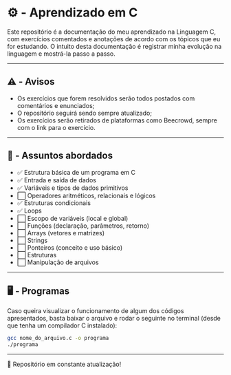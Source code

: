 # ⚙️ - Aprendizado em C

Este repositório é a documentação do meu aprendizado na Linguagem C, com exercícios comentados e anotações de acordo com os tópicos que eu for estudando. O intuito desta documentação é registrar minha evolução na linguagem e mostrá-la passo a passo.

---

## ⚠️ - Avisos
- Os exercícios que forem resolvidos serão todos postados com comentários e enunciados;
- O repositório seguirá sendo sempre atualizado;
- Os exercícios serão retirados de plataformas como Beecrowd, sempre com o link para o exercício.

---

## 📖 - Assuntos abordados
- ✅ Estrutura básica de um programa em C 
- ✅ Entrada e saída de dados 
- ✅ Variáveis e tipos de dados primitivos 
- ⬜ Operadores aritméticos, relacionais e lógicos
- ✅ Estruturas condicionais 
- ✅ Loops 
- ⬜ Escopo de variáveis (local e global)
- ⬜ Funções (declaração, parâmetros, retorno)
- ⬜ Arrays (vetores e matrizes)
- ⬜ Strings 
- ⬜ Ponteiros (conceito e uso básico)
- ⬜ Estruturas 
- ⬜ Manipulação de arquivos 

---

## 🖥️ - Programas
Caso queira visualizar o funcionamento de algum dos códigos apresentados, basta baixar o arquivo e rodar o seguinte no terminal (desde que tenha um compilador C instalado):

```bash
gcc nome_do_arquivo.c -o programa
./programa
```
---

📌 Repositório em constante atualização!
